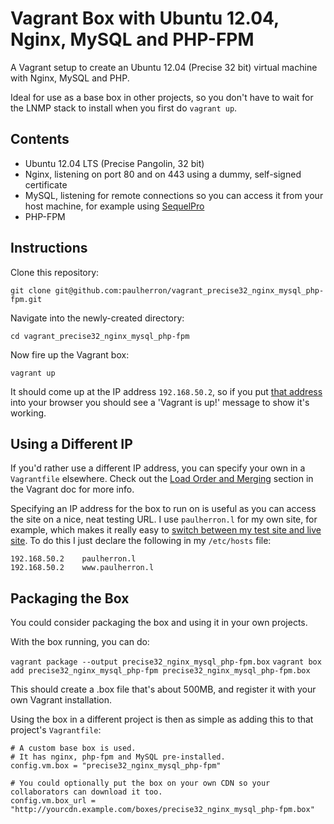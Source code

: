 # Vagrant Box with Ubuntu 12.04, Nginx, MySQL and PHP-FPM

A Vagrant setup to create an Ubuntu 12.04 (Precise 32 bit) virtual machine with Nginx, MySQL and PHP.

Ideal for use as a base box in other projects, so you don't have to wait for the LNMP stack to install when you first do `vagrant up`.


## Contents

* Ubuntu 12.04 LTS (Precise Pangolin, 32 bit)
* Nginx, listening on port 80 and on 443 using a dummy, self-signed certificate
* MySQL, listening for remote connections so you can access it from your host machine, for example using [SequelPro](http://www.sequelpro.com/)
* PHP-FPM


## Instructions

Clone this repository:

`git clone git@github.com:paulherron/vagrant_precise32_nginx_mysql_php-fpm.git`

Navigate into the newly-created directory:

`cd vagrant_precise32_nginx_mysql_php-fpm`

Now fire up the Vagrant box:

`vagrant up`

It should come up at the IP address `192.168.50.2`, so if you put [that address](http://192.168.50.2) into your browser you should see a 'Vagrant is up!' message to show it's working.


## Using a Different IP

If you'd rather use a different IP address, you can specify your own in a `Vagrantfile` elsewhere. Check out the [Load Order and Merging](http://docs.vagrantup.com/v2/vagrantfile/) section in the Vagrant doc for more info.

Specifying an IP address for the box to run on is useful as you can access the site on a nice, neat testing URL. I use `paulherron.l` for my own site, for example, which makes it really easy to [switch between my test site and live site](https://github.com/paulherron/domain_switcher). To do this I just declare the following in my `/etc/hosts` file:

	192.168.50.2	paulherron.l
	192.168.50.2	www.paulherron.l


## Packaging the Box

You could consider packaging the box and using it in your own projects.

With the box running, you can do:

`vagrant package --output precise32_nginx_mysql_php-fpm.box`
`vagrant box add precise32_nginx_mysql_php-fpm precise32_nginx_mysql_php-fpm.box`

This should create a .box file that's about 500MB, and register it with your own Vagrant installation.

Using the box in a different project is then as simple as adding this to that project's `Vagrantfile`:

	# A custom base box is used.
	# It has nginx, php-fpm and MySQL pre-installed.
	config.vm.box = "precise32_nginx_mysql_php-fpm"

	# You could optionally put the box on your own CDN so your collaborators can download it too.
	config.vm.box_url = "http://yourcdn.example.com/boxes/precise32_nginx_mysql_php-fpm.box"
